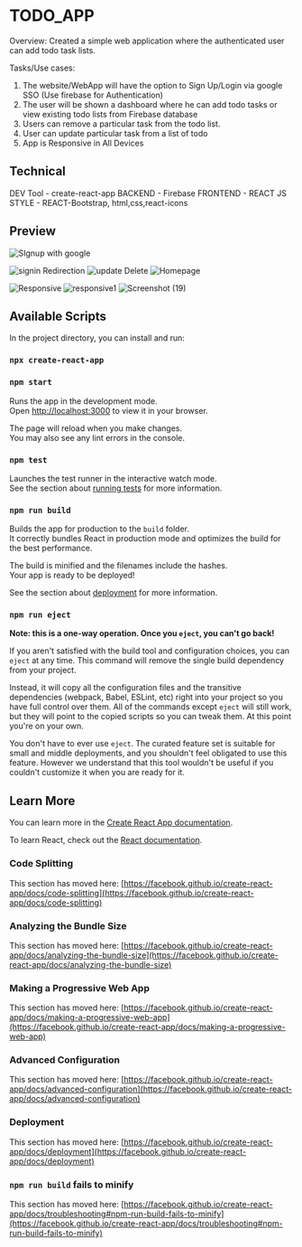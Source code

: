 # TODO_APP

Overview:
Created a simple web application where the authenticated user can add todo task lists.

Tasks/Use cases:
1. The website/WebApp will have the option to Sign Up/Login via google SSO (Use
firebase for Authentication)
2. The user will be shown a dashboard where he can add todo tasks or view existing todo
lists from Firebase database
3. Users can  remove a particular task from the todo
list.
4. User can update particular task from a list of todo
5. App is Responsive in All Devices


  ## Technical
  DEV Tool - create-react-app
  BACKEND - Firebase
  FRONTEND - REACT JS
  STYLE - REACT-Bootstrap, html,css,react-icons

  

 ## Preview 
 
![SIgnup with google](https://github.com/kavya191/TodoApp/assets/71579004/d68aefab-2739-4f8c-8640-c4cd51ecacc5)

![signin Redirection](https://github.com/kavya191/TodoApp/assets/71579004/17825cad-bc5d-4e95-a7c3-18341a425971)
![update Delete](https://github.com/kavya191/TodoApp/assets/71579004/061f5e01-7f9b-44fe-8e20-034ded614437)
![Homepage](https://github.com/kavya191/TodoApp/assets/71579004/b69b52b6-ffd3-45ff-abae-117500332295)

![Responsive](https://github.com/kavya191/TodoApp/assets/71579004/ca6d5a83-13fa-42b5-9e76-3cca131a5618)
![responsive1](https://github.com/kavya191/TodoApp/assets/71579004/1ff55a20-d90f-4770-b128-47173d97aef8)
![Screenshot (19)](https://github.com/kavya191/TodoApp/assets/71579004/0e79f0c5-2d14-43fd-9cce-1359a3aa15fc)

## Available Scripts

In the project directory, you can install and run:

### `npx create-react-app`
### `npm start`

Runs the app in the development mode.\
Open [http://localhost:3000](http://localhost:3000) to view it in your browser.

The page will reload when you make changes.\
You may also see any lint errors in the console.

### `npm test`

Launches the test runner in the interactive watch mode.\
See the section about [running tests](https://facebook.github.io/create-react-app/docs/running-tests) for more information.

### `npm run build`

Builds the app for production to the `build` folder.\
It correctly bundles React in production mode and optimizes the build for the best performance.

The build is minified and the filenames include the hashes.\
Your app is ready to be deployed!

See the section about [deployment](https://facebook.github.io/create-react-app/docs/deployment) for more information.

### `npm run eject`

**Note: this is a one-way operation. Once you `eject`, you can't go back!**

If you aren't satisfied with the build tool and configuration choices, you can `eject` at any time. This command will remove the single build dependency from your project.

Instead, it will copy all the configuration files and the transitive dependencies (webpack, Babel, ESLint, etc) right into your project so you have full control over them. All of the commands except `eject` will still work, but they will point to the copied scripts so you can tweak them. At this point you're on your own.

You don't have to ever use `eject`. The curated feature set is suitable for small and middle deployments, and you shouldn't feel obligated to use this feature. However we understand that this tool wouldn't be useful if you couldn't customize it when you are ready for it.

## Learn More

You can learn more in the [Create React App documentation](https://facebook.github.io/create-react-app/docs/getting-started).

To learn React, check out the [React documentation](https://reactjs.org/).

### Code Splitting

This section has moved here: [https://facebook.github.io/create-react-app/docs/code-splitting](https://facebook.github.io/create-react-app/docs/code-splitting)

### Analyzing the Bundle Size

This section has moved here: [https://facebook.github.io/create-react-app/docs/analyzing-the-bundle-size](https://facebook.github.io/create-react-app/docs/analyzing-the-bundle-size)

### Making a Progressive Web App

This section has moved here: [https://facebook.github.io/create-react-app/docs/making-a-progressive-web-app](https://facebook.github.io/create-react-app/docs/making-a-progressive-web-app)

### Advanced Configuration

This section has moved here: [https://facebook.github.io/create-react-app/docs/advanced-configuration](https://facebook.github.io/create-react-app/docs/advanced-configuration)

### Deployment

This section has moved here: [https://facebook.github.io/create-react-app/docs/deployment](https://facebook.github.io/create-react-app/docs/deployment)

### `npm run build` fails to minify

This section has moved here: [https://facebook.github.io/create-react-app/docs/troubleshooting#npm-run-build-fails-to-minify](https://facebook.github.io/create-react-app/docs/troubleshooting#npm-run-build-fails-to-minify)

